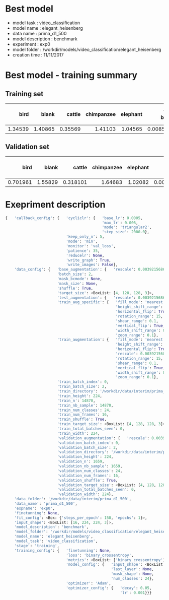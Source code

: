 # Best model 

- model task : video_classification 
- model name : elegant_heisenberg 
- data name : prima_d1_500 
- model description : benchmark 
- experiment : exp0 
- model folder : /workdir/models/video_classification/elegant_heisenberg 
- creation time : 11/11/2017 

# Best model - training summary 

## Training set 

|    bird |   blank |   cattle |   chimpanzee |   elephant |   forest buffalo |   gorilla |   hippopotamus |   human |      hyena |   large ungulate |   leopard |       lion |   other (non-primate) |   other (primate) |   pangolin |   porcupine |    reptile |   rodent |   small antelope |   small cat |   wild dog |   duiker |     hog |
|--------:|--------:|---------:|-------------:|-----------:|-----------------:|----------:|---------------:|--------:|-----------:|-----------------:|----------:|-----------:|----------------------:|------------------:|-----------:|------------:|-----------:|---------:|-----------------:|------------:|-----------:|---------:|--------:|
| 1.34539 | 1.40865 |  0.35569 |      1.41103 |    1.04565 |       0.00855555 |   0.17299 |       0.164464 |  1.4345 | 0.00752112 |         0.208233 |  0.200962 | 0.00215548 |               1.42599 |           1.47382 |  0.0598253 |    0.540478 | 0.00538409 |   1.4504 |         0.249976 |    0.080122 |  0.0203173 |  1.49526 | 1.42049 |

## Validation set 

|     bird |   blank |   cattle |   chimpanzee |   elephant |   forest buffalo |   gorilla |   hippopotamus |   human |     hyena |   large ungulate |   leopard |        lion |   other (non-primate) |   other (primate) |   pangolin |   porcupine |     reptile |   rodent |   small antelope |   small cat |   wild dog |   duiker |     hog |
|---------:|--------:|---------:|-------------:|-----------:|-----------------:|----------:|---------------:|--------:|----------:|-----------------:|----------:|------------:|----------------------:|------------------:|-----------:|------------:|------------:|---------:|-----------------:|------------:|-----------:|---------:|--------:|
| 0.701961 | 1.55829 | 0.318101 |      1.64683 |    1.02082 |       0.00972381 |  0.115427 |       0.201904 | 1.41646 | 0.0292103 |         0.211464 |  0.194096 | 0.000181274 |                1.4071 |           1.57162 |  0.0674969 |    0.549133 | 0.000411983 |  1.37708 |         0.241195 |   0.0196312 |  0.0194769 |  1.22514 | 1.39751 |



# Exepriment description 

```python 
{   'callback_config': {   'cycliclr': {   'base_lr': 0.0005,
                                           'max_lr': 0.006,
                                           'mode': 'triangular2',
                                           'step_size': 2000.0},
                           'keep_only_n': 5,
                           'mode': 'min',
                           'monitor': 'val_loss',
                           'patience': 35,
                           'reducelr': None,
                           'write_graph': True,
                           'write_images': False},
    'data_config': {   'base_augmentation': {   'rescale': 0.00392156862745098},
                       'batch_size': 2,
                       'mask_bcmode': None,
                       'mask_size': None,
                       'shuffle': True,
                       'target_size': <BoxList: [4, 128, 128, 3]>,
                       'test_augmentation': {   'rescale': 0.00392156862745098},
                       'train_aug_specific': {   'fill_mode': 'nearest',
                                                 'height_shift_range': 0.05,
                                                 'horizontal_flip': True,
                                                 'rotation_range': 15,
                                                 'shear_range': 0.1,
                                                 'vertical_flip': True,
                                                 'width_shift_range': 0.05,
                                                 'zoom_range': 0.1},
                       'train_augmentation': {   'fill_mode': 'nearest',
                                                 'height_shift_range': 0.05,
                                                 'horizontal_flip': True,
                                                 'rescale': 0.00392156862745098,
                                                 'rotation_range': 15,
                                                 'shear_range': 0.1,
                                                 'vertical_flip': True,
                                                 'width_shift_range': 0.05,
                                                 'zoom_range': 0.1},
                       'train_batch_index': 0,
                       'train_batch_size': 2,
                       'train_directory': '/workdir/data/interim/prima_d1_500',
                       'train_height': 224,
                       'train_n': 14870,
                       'train_nb_sample': 14870,
                       'train_num_classes': 24,
                       'train_num_frames': 16,
                       'train_shuffle': True,
                       'train_target_size': <BoxList: [4, 128, 128, 3]>,
                       'train_total_batches_seen': 0,
                       'train_width': 224,
                       'validation_augmentation': {   'rescale': 0.00392156862745098},
                       'validation_batch_index': 0,
                       'validation_batch_size': 2,
                       'validation_directory': '/workdir/data/interim/prima_d1_500',
                       'validation_height': 224,
                       'validation_n': 1659,
                       'validation_nb_sample': 1659,
                       'validation_num_classes': 24,
                       'validation_num_frames': 16,
                       'validation_shuffle': True,
                       'validation_target_size': <BoxList: [4, 128, 128, 3]>,
                       'validation_total_batches_seen': 0,
                       'validation_width': 224},
    'data_folder': '/workdir/data/interim/prima_d1_500',
    'data_name': 'prima_d1_500',
    'expname': 'exp0',
    'finetunning': None,
    'fit_config': <Box: {'steps_per_epoch': 150, 'epochs': 1}>,
    'input_shape': <BoxList: [16, 224, 224, 3]>,
    'model_description': 'benchmark',
    'model_folder': '/workdir/models/video_classification/elegant_heisenberg',
    'model_name': 'elegant_heisenberg',
    'model_task': 'video_classification',
    'stage': 'training',
    'training_config': {   'finetunning': None,
                           'loss': 'binary_crossentropy',
                           'metrics': <BoxList: ['binary_crossentropy']>,
                           'model_config': {   'input_shape': <BoxList: [4, 128, 128, 3]>,
                                               'last_layer': None,
                                               'mask_shape': None,
                                               'num_classes': 24},
                           'optimizer': 'Adam',
                           'optimizer_config': {   'decay': 0.05,
                                                   'lr': 0.001}}}
```
